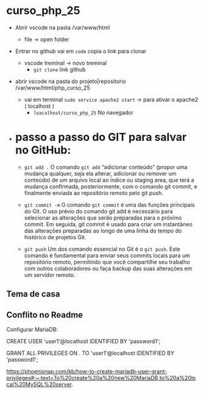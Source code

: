 # curso_php_25
- Abrir vscode na pasta /var/www/html
   - file -> open folder
-  Entrar no github vai em `code` copia o link para clonar
   - vscode treminal -> novo treminal
     - `git clone` link github
- abrir vscode na pasta do projeto|repositorio /var/www/html/php_curso_25
     - vai em terminal `sudo service apache2 start` -> para ativar o apache2 ( localhost )
       - `loacalhost/curso_php_25` No navegador

- # passo a passo do GIT para salvar no GitHub:

  
  - `git add .` O comando `git add` “adicionar conteúdo” (propor uma mudança qualquer, seja ela alterar, adicionar ou remover um conteúdo) de um arquivo local ao índice ou staging area, que terá a mudança confirmada, posteriormente, com o comando git commit, e finalmente enviada ao repositório remoto pelo git push.
  
  - `git commit -m` O comando `git commit` é uma das funções principais do Git. O uso prévio do comando git add é necessário para selecionar as alterações que serão preparadas para o 
  próximo commit. Em seguida, git commit é usado para criar um instantâneo das alterações preparadas ao longo de uma linha do tempo do histórico de projetos Git.
  
  - `git push` Um dos comando essencial no Git é o `git push`. Este comando é fundamental para enviar seus commits locais para um repositório remoto, permitindo que você compartilhe seu trabalho com outros colaboradores ou faça backup das suas alterações em um servidor remoto. 


## Tema de casa  

## Conflito no Readme

Configurar MariaDB:

CREATE USER 'user1'@localhost IDENTIFIED BY 'password1';

GRANT ALL PRIVILEGES ON . TO 'user1'@localhost IDENTIFIED BY 'password1';

https://phoenixnap.com/kb/how-to-create-mariadb-user-grant-privileges#:~:text=To%20create%20a%20new%20MariaDB,to%20a%20local%20MySQL%20server.
